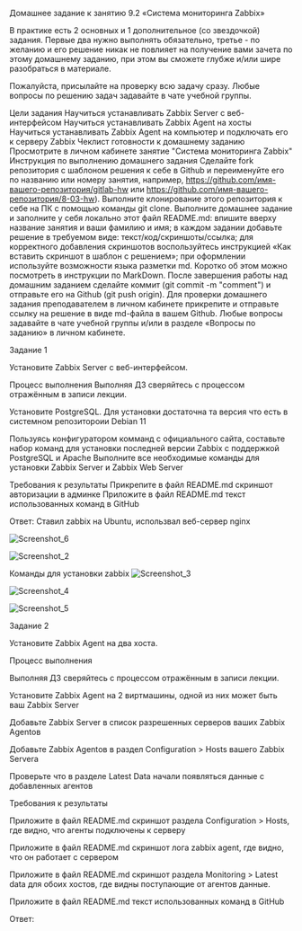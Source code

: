 Домашнее задание к занятию 9.2 «Система мониторинга Zabbix»


В практике есть 2 основных и 1 дополнительное (со звездочкой) задания. Первые два нужно выполнять обязательно, третье - по желанию и его решение никак не повлияет на получение вами зачета по этому домашнему заданию, при этом вы сможете глубже и/или шире разобраться в материале.

Пожалуйста, присылайте на проверку всю задачу сразу. Любые вопросы по решению задач задавайте в чате учебной группы.

Цели задания
Научиться устанавливать Zabbix Server c веб-интерфейсом
Научиться устанавливать Zabbix Agent на хосты
Научиться устанавливать Zabbix Agent на компьютер и подключать его к серверу Zabbix
Чеклист готовности к домашнему заданию
 Просмотрите в личном кабинете занятие "Система мониторинга Zabbix"
Инструкция по выполнению домашнего задания
Сделайте fork репозитория c шаблоном решения к себе в Github и переименуйте его по названию или номеру занятия, например, https://github.com/имя-вашего-репозитория/gitlab-hw или https://github.com/имя-вашего-репозитория/8-03-hw).
Выполните клонирование этого репозитория к себе на ПК с помощью команды git clone.
Выполните домашнее задание и заполните у себя локально этот файл README.md:
впишите вверху название занятия и ваши фамилию и имя;
в каждом задании добавьте решение в требуемом виде: текст/код/скриншоты/ссылка;
для корректного добавления скриншотов воспользуйтесь инструкцией «Как вставить скриншот в шаблон с решением»;
при оформлении используйте возможности языка разметки md. Коротко об этом можно посмотреть в инструкции по MarkDown.
После завершения работы над домашним заданием сделайте коммит (git commit -m "comment") и отправьте его на Github (git push origin).
Для проверки домашнего задания преподавателем в личном кабинете прикрепите и отправьте ссылку на решение в виде md-файла в вашем Github.
Любые вопросы задавайте в чате учебной группы и/или в разделе «Вопросы по заданию» в личном кабинете.




Задание 1

Установите Zabbix Server с веб-интерфейсом.

Процесс выполнения
Выполняя ДЗ сверяйтесь с процессом отражённым в записи лекции.

Установите PostgreSQL. Для установки достаточна та версия что есть в системном репозитороии Debian 11

Пользуясь конфигуратором комманд с официального сайта, составьте набор команд для установки последней версии Zabbix с поддержкой PostgreSQL и Apache
Выполните все необходимые команды для установки Zabbix Server и Zabbix Web Server

Требования к результаты
Прикрепите в файл README.md скриншот авторизации в админке
Приложите в файл README.md текст использованных команд в GitHub

Ответ:
Ставил zabbix на Ubuntu, использвал веб-сервер nginx 

![Screenshot_6](https://user-images.githubusercontent.com/75700701/225963504-3be1c4da-0be4-4689-8073-a4766915618a.png)


![Screenshot_2](https://user-images.githubusercontent.com/75700701/225961329-79ef1da5-1731-4138-a857-b80fe01095ba.png)


Команды для установки zabbix 
![Screenshot_3](https://user-images.githubusercontent.com/75700701/225962043-ac294426-efbd-4f10-9037-8e6fabd04e23.png)

![Screenshot_4](https://user-images.githubusercontent.com/75700701/225962111-5bcc2cd0-4e74-44c2-8935-13f533afd716.png)

![Screenshot_5](https://user-images.githubusercontent.com/75700701/225962600-77564cda-3a61-4232-ae2e-eeda40d51e77.png)








Задание 2

Установите Zabbix Agent на два хоста.


Процесс выполнения

Выполняя ДЗ сверяйтесь с процессом отражённым в записи лекции.

Установите Zabbix Agent на 2 виртмашины, одной из них может быть ваш Zabbix Server

Добавьте Zabbix Server в список разрешенных серверов ваших Zabbix Agentов

Добавьте Zabbix Agentов в раздел Configuration > Hosts вашего Zabbix Servera

Проверьте что в разделе Latest Data начали появляться данные с добавленных агентов

Требования к результаты

Приложите в файл README.md скриншот раздела Configuration > Hosts, где видно, что агенты подключены к серверу

Приложите в файл README.md скриншот лога zabbix agent, где видно, что он работает с сервером

Приложите в файл README.md скриншот раздела Monitoring > Latest data для обоих хостов, где видны поступающие от агентов данные.

Приложите в файл README.md текст использованных команд в GitHub

Ответ: 




